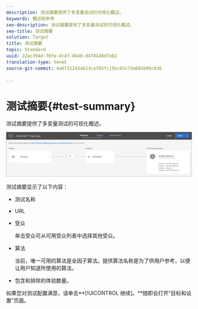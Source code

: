 ```yaml
---
description: 测试摘要提供了多变量测试的可视化概述。
keywords: 概述和参考
seo-description: 测试摘要提供了多变量测试的可视化概述。
seo-title: 测试摘要
solution: Target
title: 测试摘要
topic: Standard
uuid: 22ac394d-70fe-4c4f-8b40-d478148d7e82
translation-type: tm+mt
source-git-commit: 4a0731243ab23caf65fc15bc03c7da692b09cb36

---
```



# 测试摘要{#test-summary}

测试摘要提供了多变量测试的可视化概述。

![“测试摘要”对话框](/help/c-activities/c-multivariate-testing/t-create-multivariate-test/assets/summary2new.png)

测试摘要显示了以下内容：

* 测试名称
* URL
* 受众

   单击受众可从可用受众列表中选择其他受众。
* 算法

   当前，唯一可用的算法是全因子算法。提供算法名称是为了供用户参考，以便让用户知道所使用的算法。
* 包含和排除的体验数量。

如果您对测试配置满意，请单击**[!UICONTROL 继续]。**随即会打开“目标和设置”页面。

